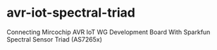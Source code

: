 # avr-iot-spectral-triad
Connecting Mircochip AVR IoT WG Development Board With Sparkfun Spectral Sensor Triad (AS7265x) 
